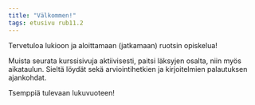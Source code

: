 ```yaml
---
title: "Välkommen!"
tags: etusivu rub11.2
---
```


Tervetuloa lukioon ja aloittamaan (jatkamaan) ruotsin opiskelua!

Muista seurata kurssisivuja aktiivisesti, paitsi läksyjen osalta, niin myös aikataulun. Sieltä löydät sekä arviointihetkien ja kirjoitelmien palautuksen ajankohdat. 

Tsemppiä tulevaan lukuvuoteen!